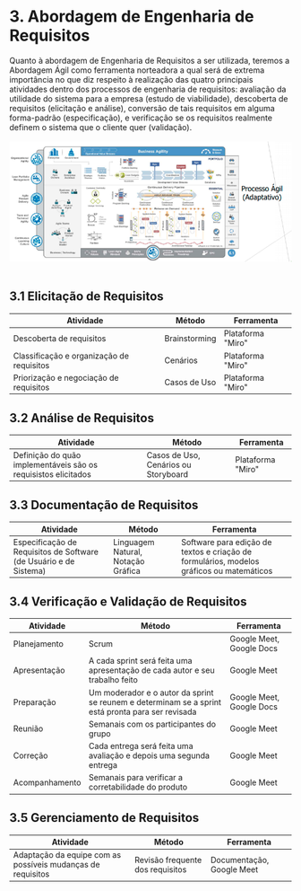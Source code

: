 # 3. Abordagem de Engenharia de Requisitos

Quanto à abordagem de Engenharia de Requisitos a ser utilizada, teremos a Abordagem Ágil como ferramenta norteadora a qual será de extrema importância no que diz respeito à realização das quatro principais atividades dentro dos processos de engenharia de requisitos: avaliação da utilidade do sistema para a empresa (estudo de viabilidade), descoberta de requisitos (elicitação e análise), conversão de tais requisitos em alguma forma-padrão (especificação), e verificação se os requisitos realmente definem o sistema que o cliente quer (validação).
<br/><br/>
![Ágil](../../assets/agil/agil.png)
<br/><br/>
## 3.1 Elicitação de Requisitos

| Atividade                                 | Método        | Ferramenta        |
| ----------------------------------------- | ------------- | ----------------- |
| Descoberta de requisitos                  | Brainstorming | Plataforma "Miro" |
| Classificação e organização de requisitos | Cenários      | Plataforma "Miro" |
| Priorização e negociação de requisitos    | Casos de Uso  | Plataforma "Miro" |s

## 3.2 Análise de Requisitos

| Atividade                                                      | Método                               | Ferramenta        |
| -------------------------------------------------------------- | ------------------------------------ | ----------------- |
| Definição do quão implementáveis são os requisistos elicitados | Casos de Uso, Cenários ou Storyboard | Plataforma "Miro" |

## 3.3 Documentação de Requisitos

| Atividade                                                         | Método                             | Ferramenta                                                                               |
| ----------------------------------------------------------------- | ---------------------------------- | ---------------------------------------------------------------------------------------- |
| Especificação de Requisitos de Software (de Usuário e de Sistema) | Linguagem Natural, Notação Gráfica | Software para edição de textos e criação de formulários, modelos gráficos ou matemáticos |
<!--
<span style="color:red">Para documentar vão usar casos de uso, cenários e storyborads? É isso?</span>
-->
## 3.4 Verificação e Validação de Requisitos

| Atividade      | Método                                                                       | Ferramenta               |
| -------------- | ---------------------------------------------------------------------------- | ------------------------ |
| Planejamento   | Scrum                                                                        | Google Meet, Google Docs |
| Apresentação   | A cada sprint será feita uma apresentação de cada autor e seu trabalho feito | Google Meet              |
| Preparação | Um moderador e o autor da sprint se reunem e determinam se a sprint está pronta para ser revisada | Google Meet, Google Docs |
| Reunião        | Semanais com os participantes do grupo                                         | Google Meet              |
| Correção       | Cada entrega será feita uma avaliação e depois uma segunda entrega           | Google Meet              |
| Acompanhamento | Semanais para verificar a corretabilidade do produto                           | Google Meet              |
## 3.5 Gerenciamento de Requisitos
| Atividade                                                   | Método                           | Ferramenta                |
| ----------------------------------------------------------- | -------------------------------- | ------------------------- |
| Adaptação da equipe com as possíveis mudanças de requisitos | Revisão frequente dos requisitos | Documentação, Google Meet |
